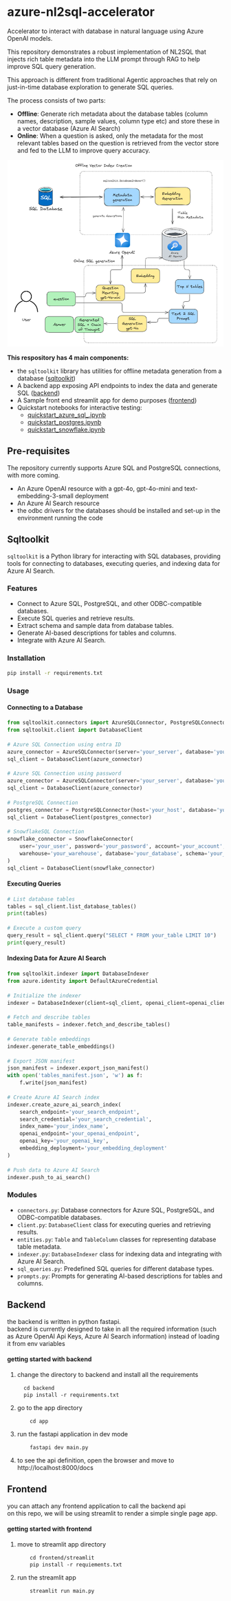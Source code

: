 # azure-nl2sql-accelerator
Accelerator to interact with database in natural language using Azure OpenAI models.

This repository demonstrates a robust implementation of NL2SQL that injects rich table metadata into the LLM prompt through RAG to help improve SQL query generation.

This approach is different from traditional Agentic approaches that rely on just-in-time database exploration to generate SQL queries.

The process consists of two parts:
- **Offline**: Generate rich metadata about the database tables (column names, description, sample values, column type etc) and store these in a vector database (Azure AI Search)
- **Online**: When a question is asked, only the metadata for the most relevant tables based on the question is retrieved from the vector store and fed to the LLM to improve query accuracy.


![Architecture Diagram](static/diagram.png)

**This respository has 4 main components:**
- the `sqltoolkit` library has utilities for offline metadata generation from a database ([sqltoolkit](sqltoolkit))
- A backend app exposing API endpoints to index the data and generate SQL ([backend](backend))
- A Sample front end streamlit app for demo purposes ([frontend](frontend))
- Quickstart notebooks for interactive testing: 
    - [quickstart_azure_sql_.ipynb](./notebooks/quickstart_azure_sql_.ipynb)
    - [quickstart_postgres.ipynb](./notebooks/quickstart_postgres.ipynb)
    - [quickstart_snowflake.ipynb](./notebooks/quickstart_snowflake.ipynb)

## Pre-requisites
The repository currently supports Azure SQL and PostgreSQL connections, with more coming.

- An Azure OpenAI resource with a gpt-4o, gpt-4o-mini and text-embedding-3-small deployment
- An Azure AI Search resource
- the odbc drivers for the databases should be installed and set-up in the environment running the code

## Sqltoolkit
`sqltoolkit` is a Python library for interacting with SQL databases, providing tools for connecting to databases, executing queries, and indexing data for Azure AI Search.

### Features

- Connect to Azure SQL, PostgreSQL, and other ODBC-compatible databases.
- Execute SQL queries and retrieve results.
- Extract schema and sample data from database tables.
- Generate AI-based descriptions for tables and columns.
- Integrate with Azure AI Search.

### Installation

```sh
pip install -r requirements.txt
```

### Usage

#### Connecting to a Database

```python
from sqltoolkit.connectors import AzureSQLConnector, PostgreSQLConnector, SnowflakeConnector
from sqltoolkit.client import DatabaseClient

# Azure SQL Connection using entra ID
azure_connector = AzureSQLConnector(server='your_server', database='your_database')
sql_client = DatabaseClient(azure_connector)

# Azure SQL Connection using password
azure_connector = AzureSQLConnector(server='your_server', database='your_database', use_entra_id=False, user='your_user', password='your_password')
sql_client = DatabaseClient(azure_connector)

# PostgreSQL Connection
postgres_connector = PostgreSQLConnector(host='your_host', database='your_database', user='your_user', password='your_password')
sql_client = DatabaseClient(postgres_connector)

# SnowflakeSQL Connection
snowflake_connector = SnowflakeConnector(
    user='your_user', password='your_password', account='your_account',
    warehouse='your_warehouse', database='your_database', schema='your_schema'
)
sql_client = DatabaseClient(snowflake_connector)
```

#### Executing Queries

```python
# List database tables
tables = sql_client.list_database_tables()
print(tables)

# Execute a custom query
query_result = sql_client.query("SELECT * FROM your_table LIMIT 10")
print(query_result)
```

#### Indexing Data for Azure AI Search

```python
from sqltoolkit.indexer import DatabaseIndexer
from azure.identity import DefaultAzureCredential

# Initialize the indexer
indexer = DatabaseIndexer(client=sql_client, openai_client=openai_client, aoai_deployment='your_deployment', embedding="text-embedding-3-small")

# Fetch and describe tables
table_manifests = indexer.fetch_and_describe_tables()

# Generate table embeddings
indexer.generate_table_embeddings()

# Export JSON manifest
json_manifest = indexer.export_json_manifest()
with open('tables_manifest.json', 'w') as f:
    f.write(json_manifest)

# Create Azure AI Search index
indexer.create_azure_ai_search_index(
    search_endpoint='your_search_endpoint',
    search_credential='your_search_credential',
    index_name='your_index_name',
    openai_endpoint='your_openai_endpoint',
    openai_key='your_openai_key',
    embedding_deployment='your_embedding_deployment'
)

# Push data to Azure AI Search
indexer.push_to_ai_search()
```

### Modules

- `connectors.py`: Database connectors for Azure SQL, PostgreSQL, and ODBC-compatible databases.
- `client.py`: `DatabaseClient` class for executing queries and retrieving results.
- `entities.py`: `Table` and `TableColumn` classes for representing database table metadata.
- `indexer.py`: `DatabaseIndexer` class for indexing data and integrating with Azure AI Search.
- `sql_queries.py`: Predefined SQL queries for different database types.
- `prompts.py`: Prompts for generating AI-based descriptions for tables and columns.

## Backend
the backend is written in python fastapi.\
backend is currently designed to take in all the required information (such as Azure OpenAI Api Keys, Azure AI Search information) instead of loading it from env variables

#### getting started with backend

1. change the directory to backend and install all the requirements
    ```
      cd backend
      pip install -r requirements.txt
    ```
2. go to the app directory
    ```
        cd app
    ```
3. run the fastapi application in dev mode
    ```
        fastapi dev main.py
    ```
4. to see the api definition, open the browser and move to http://localhost:8000/docs

## Frontend
you can attach any frontend application to call the backend api\
on this repo, we will be using streamlit to render a simple single page app.

#### getting started with frontend

1. move to streamlit app directory
    ```
        cd frontend/streamlit
        pip install -r requiements.txt
    ```
2. run the streamlit app
    ```
        streamlit run main.py
    ```
